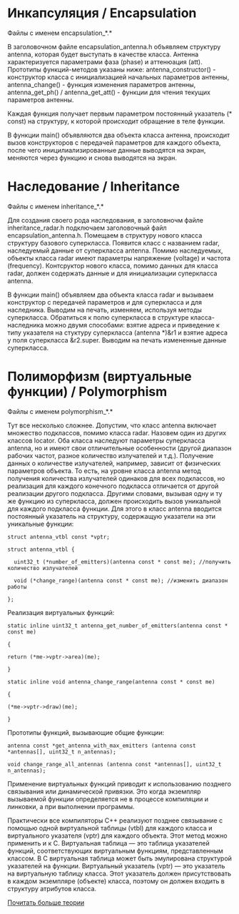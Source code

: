# Инкапсуляция / Encapsulation
Файлы с именем encapsulation_\*.\*

В заголовочном файле encapsulation_antenna.h объявляем структуру antenna, которая будет выступать в качестве класса. Антенна характеризуется параметрами фаза (phase) и аттенюация (att). Прототипы функций-методов указаны ниже: antenna_constructor() - конструктор класса с инициализацией начальных параметров антенны, antenna_change() - функция изменения параметров антенны, antenna_get_ph() / antenna_get_att() - функции для чтения текущих параметров антенны.

Каждая функция получает первым параметром постоянный указатель (* const) на структуру, к которой происходит обращение в теле функции. 

В функции main() объявляются два объекта класса антенна, происходит вызов конструкторов с передачей параметров для каждого объекта, после чего иницилиализированные данные выводятся на экран, меняются через функцию и снова выводятся на экран.

# Наследование / Inheritance
Файлы с именем inheritance_\*.\*

Для создания своего рода наследования, в заголовночм файле inheritance_radar.h подключаем заголовочный файл encapsulation_antenna.h. Помещаем в структуру нового класса структуру базового суперкласса. Появится класс с названием radar, наследуемый данные от суперкласса antenna. Помимо наследуемых, объекты класса radar имеют параметры напряжение (voltage) и частота (frequency). Контсруктор нового класса, помимо данных для класса radar, должен содержать данные и для инициализации суперкласса antenna.

В функции main() объявляем два объекта класса radar и вызываем конструктор с передачей параметров и для суперкласса и для наследника. Выводим на печать, изменяем, используя методы суперкласса. Обратиться к полю суперкласса в структуре класса-наследника можно двумя способами: взятие адреса и приведение к типу указателя на стуктуру суперкласса (antenna *)&r1 и взятие адреса у поля суперкласса &r2.super. Выводим на печать измененные данные суперкласса.

# Полиморфизм (виртуальные функции) / Polymorphism
Файлы с именем polymorphism_\*.\*

Тут все несколько сложнее. Допустим, что класс antenna включает множество подклассов, помимо класса radar. Назовем один из других классов locator. Оба класса наследуют параметры суперкласса antenna, но и имеют свои отличительные особенности (другой диапазон рабочих частот, разное количество излучателей и т.д.). Получение данных о количестве излучателей, например, зависит от физических параметров объекта. То есть, на уровне класса antenna метод получения количества излучателей одинаков для всех подклассов, но реализация для каждого конечного подкласса отличается от другой реализации другого подкласса. Другими словами, вызывая одну и ту же функцию из суперкласса, должен происходить вызов уникальной для каждого подкласса функции. Для этого в класс antenna вводится постоянный указатель на структуру, содержащую указатели на эти уникальные функции:

`struct antenna_vtbl const *vptr;`

`struct antenna_vtbl {`

	  uint32_t (*number_of_emitters)(antenna const * const me); //получить количество излучателей
  
	  void (*change_range)(antenna const * const me); //изменить диапазон работы
  
`};`

Реализация виртуальных функций:

`static inline uint32_t antenna_get_number_of_emitters(antenna const * const me)`

`{`

    return (*me->vptr->area)(me);  
    
`}`
 
`static inline void antenna_change_range(antenna const * const me)` 

`{`

    (*me->vptr->draw)(me);
    
`}`

Прототипы функций, вызывающие общие функции:

`antenna const *get_antenna_with_max_emitters (antenna const *antennas[], uint32_t n_antennas);`

`void change_range_all_antennas (antenna const *antennas[], uint32_t n_antennas);`

Применение виртуальных функций приводит к использованию позднего связывания или динамической привязки. Это когда экземпляр вызываемой функции определяется не в процессе компиляции и линковки, а при выполнении программы.

Практически все компиляторы C++ реализуют позднее связывание с помощью одной виртуальной таблицы (vtbl) для каждого класса и виртуального указателя (vptr) для каждого объекта. Этот метод можно применить и к C. Виртуальная таблица — это таблица указателей функций, соответствующих виртуальным функциям, представленным классом. В C виртуальная таблица может быть эмулирована структурой указателей на функции. Виртуальный указатель (vptr) — это указатель на виртуальную таблицу класса. Этот указатель должен присутствовать в каждом экземпляре (объекте) класса, поэтому он должен входить в структуру атрибутов класса.

[Почитать больше теории](https://0x55.wordpress.com/2020/11/12/%d0%b8%d1%81%d0%bf%d0%be%d0%bb%d1%8c%d0%b7%d1%83%d0%b5%d0%bc-%d0%be%d0%b1%d1%8a%d0%b5%d0%ba%d1%82%d0%bd%d0%be-%d0%be%d1%80%d0%b8%d0%b5%d0%bd%d1%82%d0%b8%d1%80%d0%be%d0%b2%d0%b0%d0%bd%d0%bd%d0%be/)
